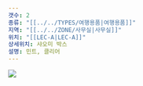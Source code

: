 ```yaml
---
갯수: 2
종류: "[[../../TYPES/여행용품|여행용품]]"
지역: "[[../../ZONE/사무실|사무실]]"
위치: "[[LEC-A|LEC-A]]"
상세위치: 샤오미 박스
설명: 민트, 클리어
---
```

![](http://192.168.50.22/devices/240427_IMG_0278.jpg)